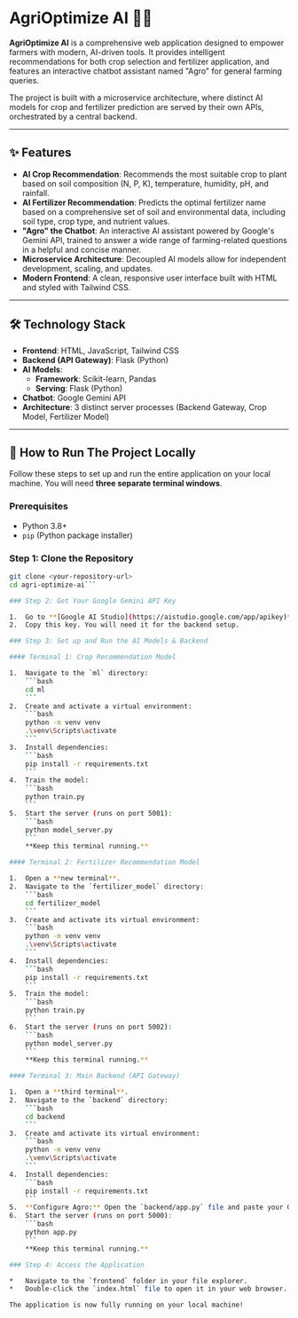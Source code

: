 # AgriOptimize AI 🌱🤖

**AgriOptimize AI** is a comprehensive web application designed to empower farmers with modern, AI-driven tools. It provides intelligent recommendations for both crop selection and fertilizer application, and features an interactive chatbot assistant named "Agro" for general farming queries.

The project is built with a microservice architecture, where distinct AI models for crop and fertilizer prediction are served by their own APIs, orchestrated by a central backend.

---

## ✨ Features

*   **AI Crop Recommendation**: Recommends the most suitable crop to plant based on soil composition (N, P, K), temperature, humidity, pH, and rainfall.
*   **AI Fertilizer Recommendation**: Predicts the optimal fertilizer name based on a comprehensive set of soil and environmental data, including soil type, crop type, and nutrient values.
*   **"Agro" the Chatbot**: An interactive AI assistant powered by Google's Gemini API, trained to answer a wide range of farming-related questions in a helpful and concise manner.
*   **Microservice Architecture**: Decoupled AI models allow for independent development, scaling, and updates.
*   **Modern Frontend**: A clean, responsive user interface built with HTML and styled with Tailwind CSS.

---

## 🛠️ Technology Stack

*   **Frontend**: HTML, JavaScript, Tailwind CSS
*   **Backend (API Gateway)**: Flask (Python)
*   **AI Models**:
    *   **Framework**: Scikit-learn, Pandas
    *   **Serving**: Flask (Python)
*   **Chatbot**: Google Gemini API
*   **Architecture**: 3 distinct server processes (Backend Gateway, Crop Model, Fertilizer Model)

---

## 🚀 How to Run The Project Locally

Follow these steps to set up and run the entire application on your local machine. You will need **three separate terminal windows**.

### Prerequisites

*   Python 3.8+
*   `pip` (Python package installer)

### Step 1: Clone the Repository

```bash
git clone <your-repository-url>
cd agri-optimize-ai```

### Step 2: Get Your Google Gemini API Key

1.  Go to **[Google AI Studio](https://aistudio.google.com/app/apikey)** to get a free API key.
2.  Copy this key. You will need it for the backend setup.

### Step 3: Set up and Run the AI Models & Backend

#### Terminal 1: Crop Recommendation Model

1.  Navigate to the `ml` directory:
    ```bash
    cd ml
    ```
2.  Create and activate a virtual environment:
    ```bash
    python -m venv venv
    .\venv\Scripts\activate
    ```
3.  Install dependencies:
    ```bash
    pip install -r requirements.txt
    ```
4.  Train the model:
    ```bash
    python train.py
    ```
5.  Start the server (runs on port 5001):
    ```bash
    python model_server.py
    ```
    **Keep this terminal running.**

#### Terminal 2: Fertilizer Recommendation Model

1.  Open a **new terminal**.
2.  Navigate to the `fertilizer_model` directory:
    ```bash
    cd fertilizer_model
    ```
3.  Create and activate its virtual environment:
    ```bash
    python -m venv venv
    .\venv\Scripts\activate
    ```
4.  Install dependencies:
    ```bash
    pip install -r requirements.txt
    ```
5.  Train the model:
    ```bash
    python train.py
    ```
6.  Start the server (runs on port 5002):
    ```bash
    python model_server.py
    ```
    **Keep this terminal running.**

#### Terminal 3: Main Backend (API Gateway)

1.  Open a **third terminal**.
2.  Navigate to the `backend` directory:
    ```bash
    cd backend
    ```
3.  Create and activate its virtual environment:
    ```bash
    python -m venv venv
    .\venv\Scripts\activate
    ```
4.  Install dependencies:
    ```bash
    pip install -r requirements.txt
    ```
5.  **Configure Agro:** Open the `backend/app.py` file and paste your Google Gemini API key into the `GEMINI_API_KEY` variable.
6.  Start the server (runs on port 5000):
    ```bash
    python app.py
    ```
    **Keep this terminal running.**

### Step 4: Access the Application

*   Navigate to the `frontend` folder in your file explorer.
*   Double-click the `index.html` file to open it in your web browser.

The application is now fully running on your local machine!